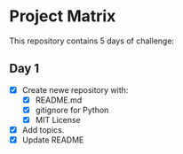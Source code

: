 # Project Matrix

This repository contains 5 days of challenge:

## Day 1

- [x] Create newe repository with:
  - [x] README.md
  - [x] gitignore for Python
  - [x] MIT License
- [x] Add topics.
- [x] Update README
